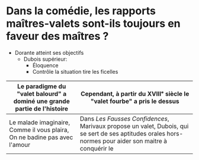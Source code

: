 
# Dans la comédie, les rapports maîtres-valets sont-ils toujours en faveur des maîtres ?

* Dorante atteint ses objectifs
	* Dubois supérieur:
		- Éloquence
		- Contrôle la situation tire les ficelles

| Le paradigme du "valet balourd" a dominé une grande partie de l'histoire | Cependant, à partir du XVIIIᵉ siècle le "valet fourbe" a pris le dessus |
|----|----|
| Le malade imaginaire, Comme il vous plaira, On ne badine pas avec l'amour | Dans *Les Fausses Confidences*, Marivaux propose un valet, Dubois, qui se sert de ses aptitudes orales hors-normes pour aider son maitre à conquérir le  | 
<!--stackedit_data:
eyJoaXN0b3J5IjpbMTM4MjA4NDI0NSwtMjIyMTgyNTI1LDk4Nj
IxMTM2NSw1MzgxMTIyNDIsLTY3Mzg0NDAzMF19
-->